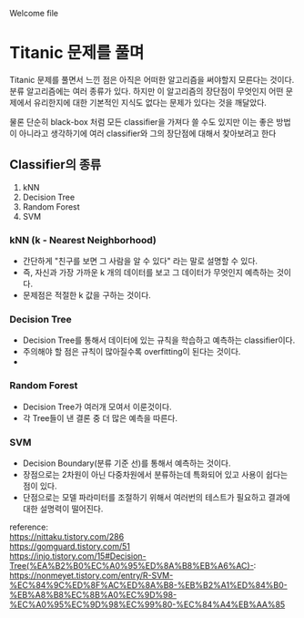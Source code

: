   
Welcome file

# Titanic 문제를 풀며  
  

Titanic 문제를 풀면서 느낀 점은 아직은 어떠한 알고리즘을 써야할지 모른다는 것이다. 분류 알고리즘에는 여러 종류가 있다. 하지만 이 알고리즘의 장단점이 무엇인지 어떤 문제에서 유리한지에 대한 기본적인 지식도 없다는 문제가 있다는 것을 깨달았다.  
  

물론 단순히 black-box 처럼 모든 classifier을 가져다 쓸 수도 있지만 이는 좋은 방법이 아니라고 생각하기에 여러 classifier와 그의 장단점에 대해서 찾아보려고 한다  
  
  

## Classifier의 종류  
  

 1. kNN  
 2. Decision Tree  
 3. Random Forest  
 4. SVM  
  

### kNN (k - Nearest Neighborhood)  
  

 - 간단하게 "친구를 보면 그 사람을 알 수 있다" 라는 말로 설명할 수 있다.  
 - 즉, 자신과 가장 가까운 k 개의 데이터를 보고 그 데이터가 무엇인지 예측하는 것이다.  
 - 문제점은 적절한 k 값을 구하는 것이다.  
  

### Decision Tree  
  

- Decision Tree를 통해서 데이터에 있는 규칙을 학습하고 예측하는 classifier이다.  
-  주의해야 할 점은 규칙이 많아질수록 overfitting이 된다는 것이다.  
-    
  

### Random Forest  
  

- Decision Tree가 여러개 모여서 이룬것이다.  
- 각 Tree들이 낸 결론 중 더 많은 예측을 따른다.  
  
  
  
  

### SVM  

- Decision Boundary(분류 기준 선)를 통해서 예측하는 것이다.  
- 장점으로는 2차원이 아닌 다중차원에서 분류하는데 특화되어 있고 사용이 쉽다는 점이 있다.  
- 단점으로는 모델 파라미터를 조절하기 위해서 여러번의 테스트가 필요하고 결과에 대한 설명력이 떨어진다.  
    
  

reference:  
https://nittaku.tistory.com/286  
https://gomguard.tistory.com/51  
https://injo.tistory.com/15#Decision-Tree(%EA%B2%B0%EC%A0%95%ED%8A%B8%EB%A6%AC)-:  
https://nonmeyet.tistory.com/entry/R-SVM-%EC%84%9C%ED%8F%AC%ED%8A%B8-%EB%B2%A1%ED%84%B0-%EB%A8%B8%EC%8B%A0%EC%9D%98-%EC%A0%95%EC%9D%98%EC%99%80-%EC%84%A4%EB%AA%85 
<!--stackedit_data:
eyJoaXN0b3J5IjpbLTI2MjA1NTM2Ml19
-->